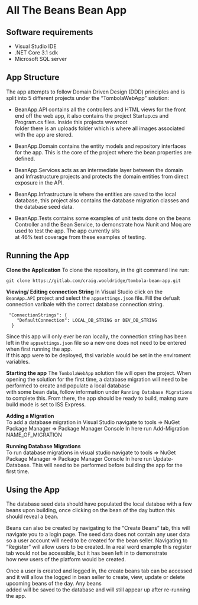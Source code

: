 All The Beans Bean App
======================

Software requirements
---------------------

* Visual Studio IDE
* .NET Core 3.1 sdk
* Microsoft SQL server

App Structure
-------------------

The app attempts to follow Domain Driven Design (DDD) principles and is split into 5 different projects under the “TombolaWebApp” solution:

* BeanApp.API contains all the controllers and HTML views for the front end off the web app, it also contains the project Startup.cs and Program.cs files. Inside this projects wwwroot   
folder there is an uploads folder which is where all images associated with the app are stored.

* BeanApp.Domain contains the entity models and repository interfaces for the app. This is the core of the project where the bean properties are defined.

* BeanApp.Services acts as an intermediate layer between the domain and Infrastructure projects and protects the domain entities from direct exposure in the API.

* BeanApp.Infrastructure is where the entities are saved to the local database, this project also contains the database migration classes and the database seed data.

* BeanApp.Tests contains some examples of unit tests done on the beans Controller and the Bean Service, to demonstrate how Nunit and Moq are used to test the app. The app currently sits   
at 46% test coverage from these examples of testing.

Running the App
-------------------
**Clone the Application**
To clone the repository, in the git command line run:
```
git clone https://gitlab.com/craig.wooldridge/tombola-bean-app.git
```

**Viewing/ Editing connection String**
In Visual Studio click on the ```BeanApp.API``` project and select the ```appsettings.json``` file. Fill the defualt connection varibale  with the correct database connection string.
```
 "ConnectionStrings": {
    "DefaultConnection": LOCAL_DB_STRING or DEV_DB_STRING
  }
  ```
Since this app will only ever be ran locally, the connection string has been left in the ```appsettings.json``` file so a new one does not need to be entered when first running the app.   
If this app were to be deployed, thsi variable would be set in the enviroment variables.

**Starting the app**
The ```TombolaWebApp``` solution file will open the project. When opening the solution for the first time, a database migration will need to be performed to create and populate a local database   
with some bean data, follow information under ```Running Database Migrations``` to complete this. From there, the app should be ready to build, makng sure build mode is set to ISS Express.

**Adding a Migration**  
To add a database migration in Visual Studio navigate to tools => NuGet Package Manager => Package Manager Console
In here run Add-Migration NAME_OF_MIGRATION

**Running Database Migrations**  
To run database migrations in visual studio navigate to tools => NuGet Package Manager => Package Manager Console
In here run Update-Database. This will need to be performed before building the app for the first time.


Using the App
---------------------
The database seed data should have populated the local databse with a few beans upon building, once clicking on the bean of the day button this should reveal a bean.

Beans can also be created by navigating to the “Create Beans” tab, this will navigate you to a login page. The seed data does not contain any user data so a user account will need to be 
created for the bean seller. Navigating to “Register” will allow users to be created. In a real word example this register tab would  not be accessible, but it has been left in to demonstrate  
how new users of the platform would be created.

Once a user is created and logged in, the create beans tab can be accessed and it will allow the logged in bean seller to create, view, update or delete upcoming beans of the day. Any beans   
added will be saved to the database and will still appear up after re-running the app.

